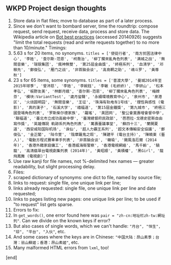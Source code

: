 ## WKPD Project design thoughts

 1. Store data in flat files; move to database as part of a later process.
 1. Since we don't want to bombard server, time the roundtrip: compose request, send request, receive data, process and store data. The Wikipedia article on [Bot best practices](https://en.wikipedia.org/wiki/Wikipedia:Creating_a_bot#Bot_best_practices) (accessed 20140926) suggests "limit the total requests (read and write requests together) to no more than 10/minute." Timings:
   2. 5.63 s for 20 items, no synonyms. `titles = ['使徒行者', '南方贫困法律中心', '李姓', '查尔斯·范恩', '柯喬治', '柳丁擱來亂角色列表', '满城之战', '無間音樂', '瑞银集团', '瘋神無雙', '第25屆金曲獎', '終極系列', '血清学', '邓稼先', '鄭俊弘', '雁门之战', '非首脑会谈', '高島鞆之助', '魂斗罗', '黃尊秋']`
   2. 23 s for 65 items, some synonyms. `titles = ['普渡大學', '曼城2014年至2015年球季', '曾沛慈', '李姓', '李婉鈺', '李敏 (毛娇娇)', '李研山', '松本孝弘', '板野友美', '林鄭月娥', '查尔斯·范恩', '柳丁擱來亂角色列表', '梅嫦芬', '模块:VariantTest', '歲月留聲', '永續環境教育中心', '泉州市', '泉港区', '火烧圆明园', '無間音樂', '王征', '珠海有轨电车1号线', '理性與感性 (電影)', '真的漢子', '石溪大学', '禧福道', '第15屆金鐘獎', '第九城市', '終極三國登場角色列表', '罗斯柴尔德家族', '羅瑤', '美团网', '聖公會莫壽增會督中學', '聯福道', '臺北市立成功高級中學', '臺灣總督府民政部', '芭芭拉·戈德史密斯自由寫作獎', '英雄傳說 軌跡系列角色列表', '萬壽臺議事堂', '蘇四十三', '蘭開夏道', '西安咸阳国际机场', '诛仙', '超人力霸王系列', '超文本傳輸安全協議', '鄭俊弘', '金正閣', '陆令萱', '陰摩羅鬼之瑕', '陳建平 (電台主持)', '陳曉東 (藝人)', '電動方程式賽車車手列表', '非首脑会谈', '韓瑜', '颶風洛厄爾 (2014年)', '香港外籍家庭傭工', '香港威海衛警察', '香港電視網絡', '馬千齡', '驍龍', '高清翡翠台電視劇集列表 (2014年)', '黃昭順', '黃積權', '黑Girl', '龍飛鳳舞 (電視劇)']`
 1. Use raw kanji for file names, not %-delimited hex names — greater readability, but slight processing delay.
 1. Files:
   2. scraped dictionary of synonyms: one dict to file, named by source file;
   2. links to request: single file, one unique link per line;
   2. links already requested: single file, one unique link per line and date requested;
   2. links to pages listing new pages: one unique link per line; to be used if "to request" list gets sparse.
 1. Errors to fix:
   2. In `get_words()`, one error found here was `pair = "zh-cn:地址栏zh-tw:網址列"`. Can we divide on the known keys if error?
   2. But also cases of single words, which we can't handle: `"月台", "恒生", "琼", "平台", "入伙"`, etc.
   2. And some cases where the keys are in Chinese: `"中国大陆：昂山素季；台灣：翁山蘇姬；香港：昂山素姬"`, etc.
 1. Many malformed HTML errors from `lxml`, too!

[end]

